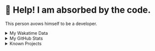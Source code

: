 # 🥺 Help! I am absorbed by the code. 

This person avows himself to be a developer.

<details>

<summary>My Wakatime Data</summary>

<!--START_SECTION:waka-->
![Lines of code](https://img.shields.io/badge/From%20Hello%20World%20I%27ve%20Written-8.8%20million%20lines%20of%20code-blue)

**🐱 My GitHub Data** 

> 📦 699.8 kB Used in GitHub's Storage 
 > 
> 🏆 1,282 Contributions in the Year 2023
 > 
> 🚫 Not Opted to Hire
 > 
> 📜 83 Public Repositories 
 > 
> 🔑 20 Private Repositories 
 > 
**I'm an Early 🐤** 

```text
🌞 Morning                1589 commits        ██████░░░░░░░░░░░░░░░░░░░   24.37 % 
🌆 Daytime                2675 commits        ██████████░░░░░░░░░░░░░░░   41.02 % 
🌃 Evening                2187 commits        ████████░░░░░░░░░░░░░░░░░   33.54 % 
🌙 Night                  70 commits          ░░░░░░░░░░░░░░░░░░░░░░░░░   01.07 % 
```
📅 **I'm Most Productive on Wednesday** 

```text
Monday                   772 commits         ███░░░░░░░░░░░░░░░░░░░░░░   11.84 % 
Tuesday                  1082 commits        ████░░░░░░░░░░░░░░░░░░░░░   16.59 % 
Wednesday                1120 commits        ████░░░░░░░░░░░░░░░░░░░░░   17.18 % 
Thursday                 889 commits         ███░░░░░░░░░░░░░░░░░░░░░░   13.63 % 
Friday                   990 commits         ████░░░░░░░░░░░░░░░░░░░░░   15.18 % 
Saturday                 903 commits         ███░░░░░░░░░░░░░░░░░░░░░░   13.85 % 
Sunday                   765 commits         ███░░░░░░░░░░░░░░░░░░░░░░   11.73 % 
```


**I Mostly Code in Go** 

```text
Go                       35 repos            █████████░░░░░░░░░░░░░░░░   35.35 % 
Python                   22 repos            ██████░░░░░░░░░░░░░░░░░░░   22.22 % 
HTML                     6 repos             ██░░░░░░░░░░░░░░░░░░░░░░░   06.06 % 
Dart                     2 repos             █░░░░░░░░░░░░░░░░░░░░░░░░   02.02 % 
Rust                     1 repo              ░░░░░░░░░░░░░░░░░░░░░░░░░   01.01 % 
```




 Last Updated on 24/09/2023 01:15:08 UTC
<!--END_SECTION:waka-->

</details>

<details>
 
 <summary>My GitHub Stats</summary>

[![CDFMLR's github stats](https://github-readme-stats.vercel.app/api?username=cdfmlr&count_private=true&show_icons=true)](https://github.com/anuraghazra/github-readme-stats)
 
</details>

<details>

<summary>Known Projects</summary>

[![Star History Chart](https://api.star-history.com/svg?repos=cdfmlr/pyflowchart,cdfmlr/muvtuber,cdfmlr/crud,cdfmlr/murecom-verse-1,cdfmlr/murecom-intro&type=Date)](https://star-history.com/#cdfmlr/pyflowchart&cdfmlr/muvtuber&cdfmlr/crud&cdfmlr/murecom-verse-1&cdfmlr/murecom-intro&Date)

 </details>
